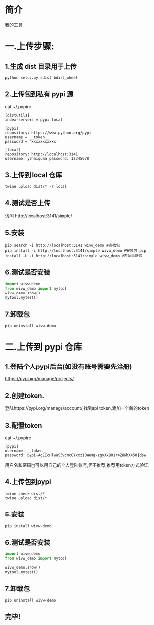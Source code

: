 # 简介

我的工具

# 一.上传步骤:
## 1.生成 dist 目录用于上传 
```shell
python setup.py sdist bdist_wheel
```

## 2.上传包到私有 pypi 源 
cat ~/.pypirc
```editorconfig
[distutils]
index-servers = pypi local

[pypi]
repository: https://www.python.org/pypi
username = __token__
password = 'xxxxxxxxxxx'

[local]
repository: http://localhost:3141
username: yehaiquan password: 12345678
```

## 3.上传到 local 仓库 
```shell
twine upload dist/* -r local
```

## 4.测试是否上传 
访问 http://localhost:3141/simple/

## 5.安装 
```shell
pip search -i http://localhost:3141 wivw_demo #查找包 
pip install -i http://localhost:3141/simple wivw_demo #安装包 pip
install -U -i http://localhost:3141/simple wivw_demo #安装最新包
```

## 6.测试是否安装 
```python
import wivw_demo 
from wivw_demo import mytool 
wivw_demo.show()
mytool.mytest()
```

## 7.卸载包 
```shell
pip uninstall wivw-demo
```

# 二.上传到 pypi 仓库 
## 1.登陆个人pypi后台(如没有账号需要先注册)
https://pypi.org/manage/projects/

## 2.创建token.
登陆https://pypi.org/manage/account/,找到api token,添加一个新的token

## 3.配置token 
cat ~/.pypirc
```editorconfig
[pypi]
username: __token__
password: pypi-AgEIcHlwaS5vcmcCYxxzI0WuBg-zgyXxBO1r4ZW6hX450jdsw

```
用户名和密码也可以用自己的个人登陆账号,但不推荐,推荐用token方式验证.

## 4.上传包到pypi
```shell
twine check dist/*
twine upload dist/*
```

## 5.安装
```shell
pip install wivw-demo
```

## 6.测试是否安装 
```python
import wivw_demo 
from wivw_demo import mytool 

wivw_demo.show()
mytool.mytest()
```

## 7.卸载包 
```shell
pip uninstall wivw-demo
```

## 完毕!